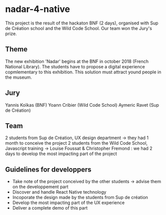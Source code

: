# nadar-4-native

This project is the result of the hackaton BNF (2 days), organised with Sup de Création school and the Wild Code School.
Our team won the Jury's prize.

## Theme

The new exhibition 'Nadar' begins at the BNF in october 2018 (French National Library). The students have to propose a digital experience copmlementary to this exhibition. 
This solution must attract yound people in the museum.

## Jury
Yannis Koïkas (BNF)
Yoann Cribier (Wild Code School)
Aymeric Ravet (Sup de Création)

## Team
2 students from Sup de Création, UX design department -> they had 1 month to conceive the project
2 students from the Wild Code School, Javascript training -> Louise Foussat & Christopher Fremond : we had 2 days to develop the most impacting part of the project

## Guidelines for developpers

- Take note of the project conceived by the other students -> advise them on the developpement part
- Discover and handle React Native technology
- Incoporate the design made by the students from Sup de création
- Develop the most impacting part of the UX experience
- Deliver a complete demo of this part

